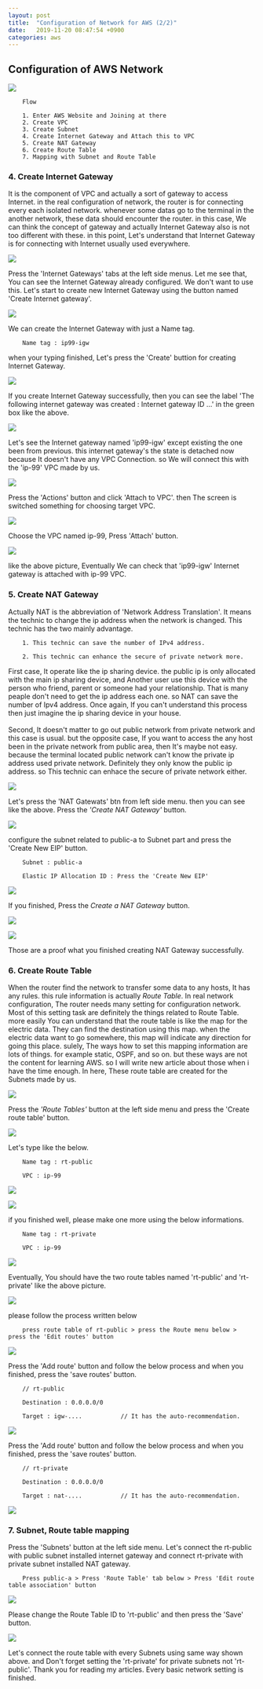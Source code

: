```yaml
---
layout: post
title:  "Configuration of Network for AWS (2/2)"
date:   2019-11-20 08:47:54 +0900
categories: aws
---
```


## Configuration of AWS Network

![](/res/2019-11-20-aws-network-2/0.png)

```
    Flow

    1. Enter AWS Website and Joining at there
    2. Create VPC
    3. Create Subnet
    4. Create Internet Gateway and Attach this to VPC
    5. Create NAT Gateway 
    6. Create Route Table
    7. Mapping with Subnet and Route Table
```

### 4. Create Internet Gateway

It is the component of VPC and actually a sort of gateway to access Internet. in the real configuration of network, the router is for connecting every each isolated network. whenever some datas go to the terminal in the another network, these data should encounter the router. in this case, We can think the concept of gateway and actually Internet Gateway also is not too different with these. in this point, Let's understand that Internet Gateway is for connecting with Internet usually used everywhere.

![](/res/2019-11-20-aws-network-2/11.png)

Press the 'Internet Gateways' tabs at the left side menus. Let me see that, You can see the Internet Gateway already configured. We don't want to use this. Let's start to create new Internet Gateway using the button named 'Create Internet gateway'.

![](/res/2019-11-20-aws-network-2/12.png)

We can create the Internet Gateway with just a Name tag.

```
    Name tag : ip99-igw
```

when your typing finished, Let's press the 'Create' buttion for creating Internet Gateway.

![](/res/2019-11-20-aws-network-2/13.png)

If you create Internet Gateway successfully, then you can see the label 'The following internet gateway was created : Internet gateway ID ...' in the green box like the above. 

![](/res/2019-11-20-aws-network-2/14.png)

Let's see the Internet gateway named 'ip99-igw' except existing the one been from previous. this internet gateway's the state is detached now because It doesn't have any VPC Connection. so We will connect this with the 'ip-99' VPC made by us.

![](/res/2019-11-20-aws-network-2/15.png)

Press the 'Actions' button and click 'Attach to VPC'. then The screen is switched something for choosing target VPC. 

![](/res/2019-11-20-aws-network-2/16.png)

Choose the VPC named ip-99, Press 'Attach' button.

![](/res/2019-11-20-aws-network-2/17.png)

like the above picture, Eventually We can check that 'ip99-igw' Internet gateway is attached with ip-99 VPC.

### 5. Create NAT Gateway

Actually NAT is the abbreviation of 'Network Address Translation'. It means the technic to change the ip address when the network is changed. This technic has the two mainly advantage. 

```
    1. This technic can save the number of IPv4 address.

    2. This technic can enhance the secure of private network more.
```

First case, It operate like the ip sharing device. the public ip is only allocated with the main ip sharing device, and Another user use this device with the person who friend, parent or someone had your relationship. That is many peaple don't need to get the ip address each one. so NAT can save the number of Ipv4 address. Once again, If you can't understand this process then just imagine the ip sharing device in your house. <br><br> Second, It doesn't matter to go out public network from private network and this case is usual. but the opposite case, If you want to access the any host been in the private network from public area, then It's maybe not easy. because the terminal located public network can't know the private ip address used private network. Definitely they only know the public ip address. so This technic can enhace the secure of private network either.

![](/res/2019-11-20-aws-network-2/18.png)

Let's press the 'NAT Gatewats' btn from left side menu. then you can see like the above. Press the _'Create NAT Gateway'_ button.

![](/res/2019-11-20-aws-network-2/20.png)

configure the subnet related to public-a to Subnet part and press the 'Create New EIP' button.

```
    Subnet : public-a

    Elastic IP Allocation ID : Press the 'Create New EIP'
```

![](/res/2019-11-20-aws-network-2/21.png)

If you finished, Press the _Create a NAT Gateway_ button.

![](/res/2019-11-20-aws-network-2/22.png)

![](/res/2019-11-20-aws-network-2/23.png)

Those are a proof what you finished creating NAT Gateway successfully.

### 6. Create Route Table

When the router find the network to transfer some data to any hosts, It has any rules. this rule information is actually _Route Table_. In real network configuration, The router needs many setting for configuration network. Most of this setting task are definitely the things related to Route Table. more easily You can understand that the route table is like the map for the electric data. They can find the destination using this map. when the electric data want to go somewhere, this map will indicate any direction for going this place. sulely, The ways how to set this mapping information are lots of things. for example static, OSPF, and so on. but these ways are not the content for learning AWS. so I will write new article about those when i have the time enough. In here, These route table are created for the Subnets made by us.

![](/res/2019-11-20-aws-network-2/24.png)

Press the _'Route Tables'_ button at the left side menu and press the 'Create route table' button.

![](/res/2019-11-20-aws-network-2/25.png)

Let's type like the below.

```
    Name tag : rt-public

    VPC : ip-99
```

![](/res/2019-11-20-aws-network-2/26.png)

![](/res/2019-11-20-aws-network-2/27.png)

if you finished well, please make one more using the below informations.

```
    Name tag : rt-private

    VPC : ip-99
```

![](/res/2019-11-20-aws-network-2/28.png)

Eventually, You should have the two route tables named 'rt-public' and 'rt-private' like the above picture.

![](/res/2019-11-20-aws-network-2/29.png)

please follow the process written below 

```
    press route table of rt-public > press the Route menu below > press the 'Edit routes' button
```

![](/res/2019-11-20-aws-network-2/30.png)

Press the 'Add route' button and follow the below process and when you finished, press the 'save routes' button.

```
    // rt-public 

    Destination : 0.0.0.0/0

    Target : igw-....           // It has the auto-recommendation.
```

![](/res/2019-11-20-aws-network-2/31.png)

Press the 'Add route' button and follow the below process and when you finished, press the 'save routes' button.

```
    // rt-private

    Destination : 0.0.0.0/0

    Target : nat-....           // It has the auto-recommendation.
```

![](/res/2019-11-20-aws-network-2/32.png)

### 7. Subnet, Route table mapping

Press the 'Subnets' button at the left side menu. Let's connect the rt-public with public subnet installed internet gateway and connect rt-private with private subnet installed NAT gateway.

```
    Press public-a > Press 'Route Table' tab below > Press 'Edit route table association' button
```

![](/res/2019-11-20-aws-network-2/33.png)

Please change the Route Table ID to 'rt-public' and then press the 'Save' button.

![](/res/2019-11-20-aws-network-2/34.png)

Let's connect the route table with every Subnets using same way shown above. and Don't forget setting the 'rt-private' for private subnets not 'rt-public'. Thank you for reading my articles. Every basic network setting is finished.